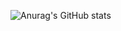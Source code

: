 ![Anurag's GitHub stats](https://github-readme-stats.vercel.app/api?username=jonas-ar&show_icons=true&bg_color=30,a83232,904e95&title_color=fff&text_color=fff)

